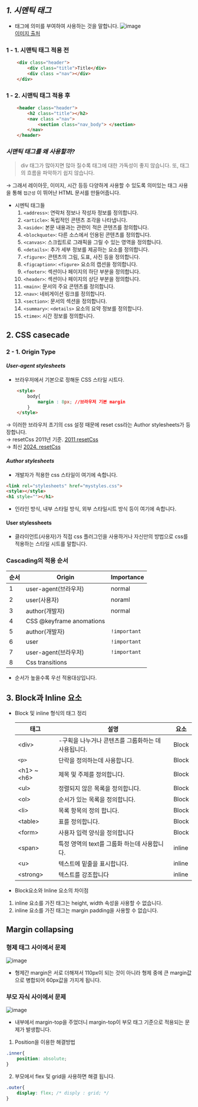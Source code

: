 ## ***1. 시멘틱 태그***
* 태그에 의미를 부여하여 사용하는 것을 말합니다.
![image](https://github.com/choiminwoo2/elice-front-study/assets/50656081/842d9df6-4f35-4824-a042-90f21d4316b7) <br>
[이미지 출처](https://mailchimp.com/resources/html-semantic-elements-and-webflow-the-essential-guide/)
### 1 - 1. 시맨틱 태그 적용 전
```html
	<div class="header">
		<div class="title">Title</div>
		<div class ="nav"></div>
	</div>
```
### 1 - 2. 시맨틱 태그 적용 후
```html
	<header class="header">
		<h2 class="title"></h2>
		<nav class ="nav">
			<section class="nav_body"> </section>
		</nav>
	</header>
```
### ***시맨틱 태그를 왜 사용할까?***
>  div 태그가 많아지면 많아 질수록 태그에 대한 가독성이 좋지 않습니다.
>  또, 태그의 흐름을 파악하기 쉽지 않습니다.

&rarr; 그래서 레이아웃, 이미지, 시간 등등 다양하게 사용할 수 있도록 의미있는 태그 사용을 통해 `접근성` 이 뛰어난 HTML 문서를 만들어줍니다.

* 시멘틱 태그들
	1. `<address>`: 연락처 정보나 작성자 정보를 정의합니다.
	2. `<article>`: 독립적인 콘텐츠 조각을 나타냅니다.
	3. `<aside>`: 본문 내용과는 관련이 적은 콘텐츠를 정의합니다.
	4. `<blockquote>`: 다른 소스에서 인용된 콘텐츠를 정의합니다.
	5. `<canvas>`: 스크립트로 그래픽을 그릴 수 있는 영역을 정의합니다.
	6. `<details>`: 추가 세부 정보를 제공하는 요소를 정의합니다.
	7. `<figure>`: 콘텐츠의 그림, 도표, 사진 등을 정의합니다.
	8. `<figcaption>`: `<figure>` 요소의 캡션을 정의합니다.
	9. `<footer>`: 섹션이나 페이지의 하단 부분을 정의합니다.
	10. `<header>`: 섹션이나 페이지의 상단 부분을 정의합니다.
	11. `<main>`: 문서의 주요 콘텐츠를 정의합니다.
	12. `<nav>`: 네비게이션 링크를 정의합니다.
	13. `<section>`: 문서의 섹션을 정의합니다.
	14. `<summary>`: `<details>` 요소의 요약 정보를 정의합니다.
	15. `<time>`: 시간 정보를 정의합니다.
## 2. CSS casecade

### 2 - 1. Origin Type
#### ***User-agent stylesheets***
* 브라우저에서 기본으로 정해둔 CSS 스타일 시트다.
```html
	<style> 
		body{
			margin : 8px; //브라우저 기본 margin 
		}
	</style>
```
&rarr; 이러한 브라우저 초기의 css 설정 때문에 reset css라는 Author stylesheets가 등장합니다.<br>
&rarr; resetCss 2011년 기준. [2011 resetCss](https://meyerweb.com/eric/tools/css/reset/) <br>
&rarr; 최신 [2024. resetCss](https://www.youdad.kr/use-the-latest-css-reset-for-a-new-era-of-web-development/) <br>

#### ***Author stylesheets***
* 개발자가 적용한 css 스타일이 여기에 속합니다. 
```html
<link rel="stylesheets" href="mystyles.css">
<style></style>
<h1 style=""></h1>
```
* 인라인 방식, 내부 스타일 방식, 외부 스타일시트 방식 등이 여기에 속합니다.
#### User stylessheets
* 클라이언트(사용자)가 직접 css 플러그인을 사용하거나 자신만의 방법으로 css를 적용하는 스타일 시트를 말합니다.

### Cascading의 적용 순서

| 순서  | Origin                   | Importance   |
| --- | ------------------------ | ------------ |
| 1   | user-agent(브라우저)         | normal       |
| 2   | user(사용자)                | noraml       |
| 3   | author(개발자)              | normal       |
| 4   | CSS @keyframe anomations |              |
| 5   | author(개발자)              | `!important` |
| 6   | user                     | `!important` |
| 7   | user-agent(브라우저)         | `!important` |
| 8   | Css transitions          |              |
* 순서가 높을수록 우선 적용대상입니다.


## 3. Block과 Inline 요소

* Block 및 inline 형식의 태그 정리

	| 태그  | 설명  | 요소 |
	|----------|--------|----------|
	| \<div\> | -구획을 나누거나 콘텐츠를 그룹화하는 데 사용됩니다.  | Block |
	| `<p>` | 단락을 정의하는데 사용합니다.| Block |
	| \<h1> ~ \<h6> | 제목 및 주제를 정의합니다. | Block|
	| \<ul> | 정렬되지 않은 목록을 정의합니다. | Block|
	| \<ol> | 순서가 있는 목록을 정의합니다. |Block|
	| \<li> | 목록 항목의 정의 합니다. | Block|
	| \<table> | 표를 정의합니다. | Block|
	| \<form> | 사용자 입력 양식을 정의합니다 | Block|
	| \<span> | 특정 영역의 text를 그룹화 하는데 사용합니다. | inline|
	| \<u> | 텍스트에 밑줄을 표시합니다. | inline|
	| \<strong> | 텍스트를 강조합니다 | inline|

* Block요소와 Inline 요소의 차이점
1. inline 요소를 가진 태그는 height, width 속성을 사용할 수 없습니다.
2. inline 요소를 가진 태그는 margin padding을 사용할 수 없습니다.

##  Margin collapsing
### 형제 태그 사이에서 문제
![image](https://github.com/choiminwoo2/elice-front-study/assets/50656081/7e4299bc-500b-4abd-9258-172d9d9a1432)


* 형제간 margin은 서로 더해져서 110px이 되는 것이 아니라 형제 중에 큰 margin값으로 병합되어 60px값을 가지게 됩니다.

### 부모 자식 사이에서 문제

![image](https://github.com/choiminwoo2/elice-front-study/assets/50656081/48a88b0b-9eaa-44e6-9a69-2c4c7af2eb4c)


* 내부에서 margin-top을 주었더니 margin-top이 부모 태그 기준으로 적용되는 문제가 발생합니다.
1. Position을 이용한 해결방법
```css
.inner{
	position: absolute;
}
```

2. 부모에서 flex 및 grid을 사용하면 해결 됩니다.
```css
.outer{
	display: flex; /* disply : grid; */
}
```

